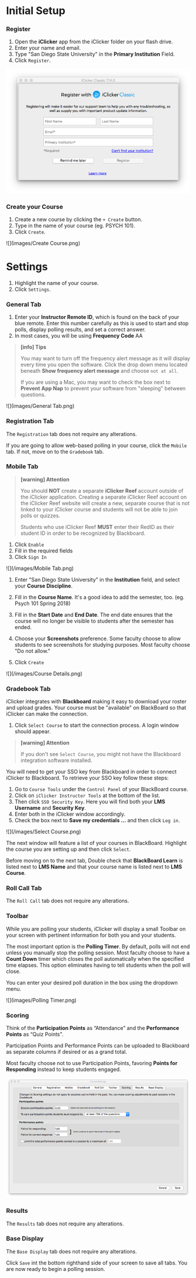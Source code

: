 # Initial Setup

### Register

1. Open the **iClicker** app from the iClicker folder on your flash drive.
2. Enter your name and email.
3. Type "San Diego State University" in the **Primary Institution** Field.
4. Click `Register`.

![](images/Register.png)

### Create your Course

1. Create a new course by clicking the `+ Create` button.
2. Type in the name of your course (eg. PSYCH 101).
3. Click `Create`.

![](images/Create Course.png)

# Settings

1. Highlight the name of your course.
2. Click `Settings`.

### General Tab

1. Enter your **Instructor Remote ID**, which is found on the back of your blue remote. Enter this number carefully as this is used to start and stop polls, display polling results, and set a correct answer.
2. In most cases, you will be using **Frequency Code** AA
  
> **[info] Tips**
>
> You may want to turn off the frequency alert message as it will display
> every time you open the software. Click the drop down menu located 
> beneath **Show frequency alert message** and choose `not at all`.
>
> If you are using a Mac, you may want to check the box next to **Prevent** 
> **App Nap** to prevent your software from "sleeping" between questions.

![](images/General Tab.png)

### Registration Tab

The `Registration` tab does not require any alterations.

If you are going to allow web-based polling in your course, click the `Mobile` tab. If not, move on to the `Gradebook` tab.

### Mobile Tab

> **[warning] Attention**
>
> You should **NOT** create a separate **iClicker Reef** account outside of the
> iClicker application. Creating a separate iClicker Reef account on the 
> iClicker Reef website will create a new, separate course that is not linked 
> to your iClicker course and students will not be able to join polls or quizzes.
>
> Students who use iClicker Reef **MUST** enter their RedID 
> as their student ID in order to be recognized by Blackboard.



1. Click `Enable`
2. Fill in the required fields
3. Click `Sign In`

![](/images/Mobile Tab.png)

1. Enter "San Diego State University" in the **Institution** field, and select your **Course Discipline**.

2. Fill in the **Course Name**. It's a good idea to add the semester, too. (eg. Psych 101 Spring 2018)

3. Fill in the **Start Date** and **End Date**. The end date ensures that the course will no longer be visible to students after the semester has ended.

4. Choose your **Screenshots** preference. Some faculty choose to allow students to see screenshots for studying purposes. Most faculty choose "Do not allow."

5. Click `Create`

![](/images/Course Details.png)

### Gradebook Tab

iClicker integrates with **Blackboard** making it easy to download your roster and upload grades. Your course must be "available" on BlackBoard so that iClicker can make the connection.

1. Click `Select Course` to start the connection process. A login window should appear.

> **[warning] Attention**
>
> If you don't see `Select Course`, you might not 
> have the Blackboard integration software installed.

You will need to get your SSO key from Blackboard in order to connect iClicker to Blackboard. To retrieve your SSO key follow these steps:

1. Go to `Course Tools` under the `Control Panel` of your BlackBoard course.
2. Click on `iClicker Instructor Tools` at the bottom of the list. 
3. Then click `SSO Security Key`. Here you will find both your **LMS Username** and **Security Key**. 
4. Enter both in the iClicker window accordingly.
5. Check the box next to **Save my credentials ...** and then click `Log in`.

![](/images/Select Course.png)

The next window will feature a list of your courses in BlackBoard. Highlight the course you are setting up and then click `Select`.

Before moving on to the next tab, Double check that **BlackBoard Learn** is listed next to **LMS Name** and that your course name is listed next to **LMS Course**.

### Roll Call Tab

The `Roll Call` tab does not require any alterations.

### Toolbar

While you are polling your students, iClicker will display a small Toolbar on your screen with pertinent information for both you and your students.

The most important option is the **Polling Timer**. By default, polls will not end unless you manually stop the polling session. Most faculty choose to have a **Count Down** timer which closes the poll automatically when the specified time elapses. This option eliminates having to tell students when the poll will close.

You can enter your desired poll duration in the box using the dropdown menu.

![](images/Polling Timer.png)

### Scoring

Think of the **Participation Points** as “Attendance” and the **Performance Points** as “Quiz Points".

Participation Points and Performance Points can be uploaded to Blackboard as separate columns if desired or as a grand total.

Most faculty choose not to use Participation Points, favoring **Points for Responding** instead to keep students engaged.

![](/images/Scoring.png)

### Results

The `Results` tab does not require any alterations.

### Base Display

The `Base Display` tab does not require any alterations.

Click `Save` int the bottom righthand side of your screen to save all tabs. You are now ready to begin a polling session.

